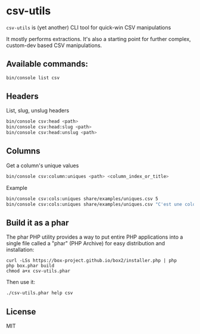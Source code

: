 # csv-utils

`csv-utils` is (yet another) CLI tool for quick-win CSV manipulations
 
It mostly performs extractions. It's also a starting point for further complex, custom-dev based CSV manipulations.


## Available commands: 

```bash
bin/console list csv
```

## Headers

List, slug, unslug headers

```bash
bin/console csv:head <path>
bin/console csv:head:slug <path>
bin/console csv:head:unslug <path>
```

## Columns

Get a column's unique values

```bash
bin/console csv:column:uniques <path> <column_index_or_title>
```

Example

```bash
bin/console csv:cols:uniques share/examples/uniques.csv 5 
bin/console csv:cols:uniques share/examples/uniques.csv "C'est une colonne en Français" 
```

## Build it as a phar 

The phar PHP utility provides a way to put entire PHP applications
into a single file called a "phar" (PHP Archive)
for easy distribution and installation:

```
curl -LSs https://box-project.github.io/box2/installer.php | php
php box.phar build
chmod a+x csv-utils.phar
```


Then use it:

```bash
./csv-utils.phar help csv
```

## License
 
MIT
